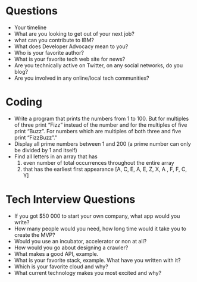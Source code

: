# Questions
* Your timeline 
* What are you looking to get out of your next job?
* what can you contribute to IBM?
* What does Developer Advocacy mean to you?
* Who is your favorite author?
* What is your favorite tech web site for news?
* Are you technically active on Twitter, on any social networks, do you blog?
* Are you involved in any online/local tech communities?

# Coding
* Write a program that prints the numbers from 1 to 100. But for multiples of three print “Fizz” instead of the number and for the multiples of five print “Buzz”. For numbers which are multiples of both three and five print “FizzBuzz”."
* Display all prime numbers between 1 and 200 (a prime number can only be divided by 1 and itself)
* Find all letters in an array that has 
  1. even number of total occurrences throughout the entire array
  2. that has the earliest first appearance
[A, C, E, A, E, Z, X, A , F, F, C, Y]

# Tech Interview Questions
* If you got $50 000 to start your own company, what app would you write?
* How many people would you need, how long time would it take you to create the MVP?
* Would you use an incubator, accelerator or non at all? 
* How would you go about designing a crawler?
* What makes a good API, example.
* What is your favorite stack, example. What have you written with it?
* Which is your favorite cloud and why?
* What current technology makes you most excited and why?
